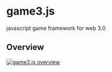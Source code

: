 # game3.js
javascript game framework for web 3.0

## Overview
[![game3.js overview](https://docs.google.com/drawings/d/e/2PACX-1vRzF6Ws2C2BXrQAIcSi-XWQLYrgxnEQ2-Z1xCdN2MERA12LAdxllNVqNmRh4xdBSq6LRx2KX4M-7vWW/pub?w=960&amp;h=720)][overview]

[overview]: (https://docs.google.com/drawings/d/1aUSMeocqC4oyyutpTRau8Zaz0Bd4oMRcr8css3sCgcM/edit?usp=sharing)
